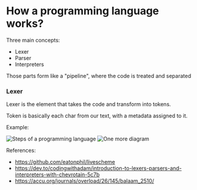 # How a programming language works?

Three main concepts:
- Lexer
- Parser
- Interpreters

Those parts form like a "pipeline", where the code is treated and separated

### Lexer
Lexer is the element that takes the code and transform into tokens.

Token is basically each char from our text, with a metadata assigned to it.

Example:
  
![Steps of a programming language](https://accu.org/journals/overload/26/145/balaam_2510/1.png)
![One more diagram](https://res.cloudinary.com/practicaldev/image/fetch/s--IXUN2lFL--/c_limit%2Cf_auto%2Cfl_progressive%2Cq_auto%2Cw_880/https://dev-to-uploads.s3.amazonaws.com/uploads/articles/b1d3fu7q6vw4o1ckpkst.png)


References:
  - https://github.com/eatonphil/livescheme
  - https://dev.to/codingwithadam/introduction-to-lexers-parsers-and-interpreters-with-chevrotain-5c7b
  - https://accu.org/journals/overload/26/145/balaam_2510/